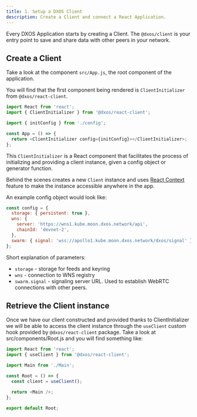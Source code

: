 ```yaml
---
title: 1. Setup a DXOS Client
description: Create a Client and connect a React Application.
---
```


Every DXOS Application starts by creating a Client. The `@dxos/client` is your entry point to save and share data with other peers in your network.

## Create a Client

Take a look at the component `src/App.js`, the root component of the application.

You will find that the first component being rendered is `ClientInitializer` from `@dxos/react-client`.

```js
import React from 'react';
import { ClientInitializer } from '@dxos/react-client';

import { initConfig } from './config';

const App = () => {
  return <ClientInitializer config={initConfig}></ClientInitializer>;
};
```

This `ClientInitializer` is a React component that facilitates the process of initializing and providing a client instance, given a config object or generator function.

Behind the scenes creates a new `Client` instance and uses [React Context](https://reactjs.org/docs/context.html) feature to make the instance accessible anywhere in the app.

An example config object would look like:

```js
const config = {
  storage: { persistent: true },
  wns: {
    server: 'https://wns1.kube.moon.dxos.network/api',
    chainId: 'devnet-2',
  },
  swarm: { signal: 'wss://apollo1.kube.moon.dxos.network/dxos/signal' },
};
```

Short explanation of parameters:

- `storage` - storage for feeds and keyring
- `wns` - connection to WNS registry
- `swarm.signal` - signaling server URL. Used to establish WebRTC connections with other peers.

## Retrieve the Client instance

Once we have our client constructed and provided thanks to ClientInitializer we will be able to access the client instance through the `useClient` custom hook provided by `@dxos/react-client` package. Take a look at src/components/Root.js and you will find something like:

```js
import React from 'react';
import { useClient } from '@dxos/react-client';

import Main from './Main';

const Root = () => {
  const client = useClient();

  return <Main />;
};

export default Root;
```
